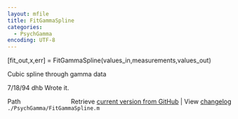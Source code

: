 ```yaml
---
layout: mfile
title: FitGammaSpline
categories:
  - PsychGamma
encoding: UTF-8
---
```


[fit\_out,x,err] = FitGammaSpline(values\_in,measurements,values\_out)

Cubic spline through gamma data

7/18/94     dhb     Wrote it.


<div class="code_header" style="text-align:right;">
  <span style="float:left;">Path&nbsp;&nbsp;</span> <span class="counter">Retrieve <a href=
  "https://raw.github.com/Psychtoolbox-3/Psychtoolbox-3/beta/./PsychGamma/FitGammaSpline.m">current version from GitHub</a> | View <a href=
  "https://github.com/Psychtoolbox-3/Psychtoolbox-3/commits/beta/./PsychGamma/FitGammaSpline.m">changelog</a></span>
</div>
<div class="code">
  <code>./PsychGamma/FitGammaSpline.m</code>
</div>

